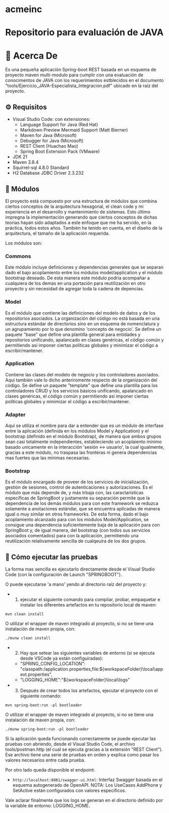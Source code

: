 # acmeinc
Repositorio para evaluación de JAVA
===================================

# 👋 Acerca De

Es una pequeña aplicación Spring-boot REST basada en un esquema de proyecto maven multi-modulo para cumplir con una evaluación de conocimentos de JAVA con los requerimientos estblecidos en el documento "tools/Ejercicio_JAVA-Especialista_Integracion.pdf" ubicado en la raíz del proyecto.



## ⚙️ Requisitos

- Visual Studio Code: con extensiones:
  - Language Support for Java (Red Hat)
  - Markdown Preview Mermaid Support (Matt Bierner)
  - Maven for Java (Microsoft)
  - Debugger for Java (Microsoft)
  - REST Client (Huachao Mao)
  - Spring Boot Extension Pack (VMware)
- JDK 21
- Maven 3.8.4
- Squirrel-sql 4.8.0 Standard
- H2 Database JDBC Driver 2.3.232


## 📘 Módulos

El proyecto está compuesto por una estructura de módulos que combina ciertos conceptos de la arquitectura hexagonal, el clean code y mi experiencia en el desarrollo y mantenimiento de sistemas. Esto último impregna la implementación generando que ciertos conceptos de dichas teorias hayan sido adaptados a este enfoque que me ha servido, en la práctica, todos estos años. También he tenido en cuenta, en el diseño de la arquitectura, el tamaño de la aplicación requerida.

Los módulos son:

### Commons

Este módulo incluye definiciones y dependencias generales que se separan dado el bajo acoplamiento entre los módulos model/application y el módulo bootstrap deseado. De esta manera este módulo podría acompañar a cualquiera de los demas en una portación para reutilización en otro proyecto y sin necesidad de agregar toda la cadena de depencias.

### Model

Es el módulo que contiene las definiciones del modelo de datos y de los repositorios asociados. La organización del código no está basada en una estructura estándar de directorios sino en un esquema de nomenclatura y un agrupamiento por lo que denomino 'concepto de negocio'. Se define un paquete "base" que define una plantilla general para entidades y repositorios unificando, apalancado en clases genéricas, el código común y permitiendo así imponer ciertas políticas globales y minimizar el código a escribir/mantener.

### Application

Contiene las clases del modelo de negocio y los controladores asociados. Aqui también vale lo dicho anteriromente respecto de la organización del código. Se define un paquete "template" que define una plantilla para los controladores CRUD y los servicios básicos unificando, apalancado en clases genéricas, el código común y permitiendo así imponer ciertas políticas globales y minimizar el código a escribir/mantener.

### Adapter

Aqui se utiliza el nombre para dar a entender que es un módulo de interfase entre la aplicación (definida en los módulos Model y Application) y el bootstrap (definido en el módulo Bootstrap), de manera que ambos grupos sean casi totalmente independientes, estableciendo un acoplaiento mínimo basado unicamente en la interacción 'sesión <-> usuario', la cual igualmente, gracias a este módulo, no traspasa las fronteras ni genera dependencias mas fuertes que las mínimas necesarias.

### Bootstrap

Es el módulo encargado de proveer de los servicios de inicialización, gestión de sesiones, control de autenticaciones y autorizaciones. Es el módulo que más depende de, y más trbaja con, las caractarísticas específicas de SpringBoot y justamente su separación permite que la dependencia de los demás módulos para con este framework se reduzca solamente a anotaciones estándar, que se encuentra aplicadas de manera igual o muy similar en otros frameworks. De esta forma, dado el bajo acoplamiento alcanzado para con los módulos Model/Application, se consigue una dependencia suficientemente baja de la aplicación para con SpringBoot y, de igual manera, del bootstrap (con todos sus servicios asociados comentados) para con la aplicación, permitiendo una reutilización relativamente sencilla de cualqeuira de los dos grupos.


## 🚀 Cómo ejecutar las pruebas

La forma mas sencilla es ejecutarlo directamente desde el Visual Studio Code (con la configuración de Launch "SPRINGBOOT").

O puede ejecutarse 'a mano' yendo al directorio raíz del proyecto y:

- 1) ejecutar el siguiente comando para compilar, probar, empaquetar e instalar los diferentes artefactos en tu repositorio local de maven:

```shell
mvn clean install
```

O utilizar el wrapper de maven integrado al proyecto, si no se tiene una instalación de maven propia, con:

```shell
./mvnw clean install
```

- 2) Hay que setear las siguientes variables de entorno (si se ejecuta desde VSCode ya están configuiradas):

  - "SPRING_CONFIG_LOCATION": "classpath:/application.properties,file:${workspaceFolder}\\local\\appext.properties",
  - "LOGGING_HOME":"${workspaceFolder}\\local\\logs"

- 3) Después de crear todos los artefactos, ejecutar el proyecto con el siguiente comando:

```shell
mvn spring-boot:run -pl bootloader
```

O utilizar el wrapper de maven integrado al proyecto, si no se tiene una instalación de maven propia, con:

```shell
./mvnw spring-boot:run -pl bootloader
```

Si la aplicación queda funcionando correctamente se puede ejecutar las pruebas con abriendo, desde el Visual Studio Code, el archivo tools/postman.http (el cual se ejecuta gracias a la extensión "REST Client"). Ese archivo tiene una serie de pruebas en orden y explica como pasar los valores necesarios entre cada prueba.

Por otro lado queda disponible el endpoint:

- `http://localhost:8081/swagger-ui.html`: Interfaz Swagger basada en el esquema autogenerado de OpenAPI. NOTA: Los UseCases AddPhone y SetActive están configurados con valores especificos.

Vale aclarar finalmente que los logs se generan en el directorio definido por la variable de entorno: LOGGING_HOME.